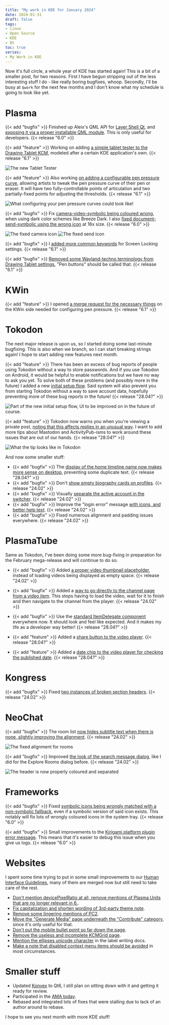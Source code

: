 ```yaml
---
title: "My work in KDE for January 2024"
date: 2024-01-31
draft: false
tags:
- Linux
- Open Source
- KDE
- Qt
toc: true
series:
- My Work in KDE
---
```


Now it's full circle, a whole year of KDE has started again! This is a bit of a smaller post, for two reasons. First I have begun stripping out of the less interesting stuff I do - like really boring bugfixes, whoop. Secondly, I'll be busy at `$work` for the next few months and I don't know what my schedule is going to look like yet.

# Plasma

{{< add "bugfix" >}} Finished up Aleix's QML API for [Layer Shell Qt](https://invent.kde.org/plasma/layer-shell-qt), and [exposing it via a proper installable QML module](https://invent.kde.org/plasma/layer-shell-qt/-/merge_requests/53). This is only useful for developers. {{< release "6.0" >}}

{{< add "feature" >}} Working on adding [a simple tablet tester to the Drawing Tablet KCM](https://invent.kde.org/plasma/plasma-desktop/-/merge_requests/1970), modeled after a certain KDE application's own. {{< release "6.1" >}}

![The new Tablet Tester](tester.webp)

{{< add "feature" >}} Also working [on adding a configurable pen pressure curve](https://invent.kde.org/plasma/plasma-desktop/-/merge_requests/1972), allowing artists to tweak the pen pressure curve of their pen or eraser. It will have two fully-controllable points of articulation and two partially-fixed points for adjusting the thresholds. {{< release "6.1" >}}

![What configuring your pen pressure curves could look like!](curve.webp)

{{< add "bugfix" >}} Fix [camera-video-symbolic being coloured wrong](https://invent.kde.org/frameworks/breeze-icons/-/merge_requests/315), when using dark color schemes like Breeze Dark. I also [fixed document-send-symbolic using the wrong icon](https://invent.kde.org/frameworks/breeze-icons/-/merge_requests/318) at 16x size. {{< release "6.0" >}}

![The fixed camera icon](fixed-camera.webp)
![The fixed send icon](fixed-send.webp)

{{< add "bugfix" >}} I [added more common keywords](https://invent.kde.org/plasma/kscreenlocker/-/merge_requests/200) for Screen Locking settings. {{< release "6.1" >}}

{{< add "bugfix" >}} [Removed some Wayland-techno terminology from Drawing Tablet settings](https://invent.kde.org/plasma/plasma-desktop/-/merge_requests/1971), "Pen buttons" should be called that. {{< release "6.1" >}}

# KWin

{{< add "feature" >}} I opened [a merge request for the necessary things](https://invent.kde.org/plasma/kwin/-/merge_requests/4920) on the KWin side needed for configuring pen pressure. {{< release "6.1" >}}

# Tokodon

The next major release is upon us, so I started doing some last-minute bugfixing. This is also when we branch, so I can start breaking strings again! I hope to start adding new features next month.

{{< add "feature" >}} There has been an excess of bug reports of people using Tokodon without a way to store passwords. And if you use Tokodon on Android, it would be helpful to enable notifications but we have no way to ask you yet. To solve both of these problems (and possibly more in the future) I added a new [initial setup flow](https://invent.kde.org/network/tokodon/-/merge_requests/456). Said system will also prevent you from starting Tokodon without a way to save account data, hopefully preventing more of these bug reports in the future! {{< release "28.04?" >}}

![Part of the new initial setup flow, UI to be improved on in the future of course.](flow.webp)

{{< add "feature" >}} Tokodon now warns you when you're viewing a private post, [noting that this affects replies in an unusual way](https://invent.kde.org/network/tokodon/-/merge_requests/459). I want to add more tips about Mastodon and ActivityPub-isms to work around these issues that are out of our hands. {{< release "28.04?" >}}

![What the tip looks like in Tokodon](private.webp)

And now some smaller stuff:

* {{< add "bugfix" >}} The [display of the home timeline name now makes more sense on desktop](https://invent.kde.org/network/tokodon/-/merge_requests/464), preventing some duplicate text. {{< release "28.04?" >}}
* {{< add "bugfix" >}} Don't [show empty biography cards on profiles](https://invent.kde.org/network/tokodon/-/commit/37e718f093ac281d6ff5e8788d40c74d5d0567f5). {{< release "24.02" >}}
* {{< add "bugfix" >}} Visually [separate the active account in the switcher](https://invent.kde.org/network/tokodon/-/commit/0963950b48978b1793c2cda7a5dc181d4899861c). {{< release "24.02" >}}
* {{< add "bugfix" >}} Improve the "login error" message [with icons, and better help text](https://invent.kde.org/network/tokodon/-/commit/8ae2268deeba212fdb991f8dc55da47ddc2879c0). {{< release "24.02" >}}
* {{< add "bugfix" >}} Fixed numerous alignment and padding issues everywhere. {{< release "24.02" >}}

# PlasmaTube

Same as Tokodon, I've been doing some more bug-fixing in preparation for the February mega-release and will continue to do so.

* {{< add "bugfix" >}} Added [a proper video thumbnail placeholder](https://invent.kde.org/multimedia/plasmatube/-/commit/faf9dad6a5009c223560999df45b67d3d2257a2a), instead of loading videos being displayed as empty space. {{< release "24.02" >}}

* {{< add "bugfix" >}} Added a [way to go directly to the channel page from a video item](https://invent.kde.org/multimedia/plasmatube/-/commit/946ccbb82ab2d6c0775d04093160f7f6b364988b). This stops having to load the video, wait for it to finish and then navigate to the channel from the player. {{< release "24.02" >}}

* {{< add "bugfix" >}} Use the [standard ItemDelegate component](https://invent.kde.org/multimedia/plasmatube/-/commit/6da012d7d3c2727895cf753e29c516135569cd78) everywhere now. It should look and feel like expected. And it makes my life as a developer way better! {{< release "28.04?" >}}

* {{< add "feature" >}} Added a [share button to the video player](https://invent.kde.org/multimedia/plasmatube/-/commit/6677e4ae74b01ece30914b7c4bd208dbbd024ea3). {{< release "28.04?" >}}

* {{< add "feature" >}} Added a [date chip to the video player for checking the published date](https://invent.kde.org/multimedia/plasmatube/-/commit/a815d3576a6fca1deb313791a1ce1f1efe009157). {{< release "28.04?" >}}

# Kongress

{{< add "bugfix" >}} Fixed [two instances of ](https://invent.kde.org/utilities/kongress/-/commit/e485b9249458b5fcbfed2edd6bbd9bbe73acfa11) [broken section headers](https://invent.kde.org/utilities/kongress/-/commit/a6b5be9e0ad6d416660d99c4f0b5c73aacb96b51). {{< release "24.02" >}}

# NeoChat

{{< add "bugfix" >}} The room list [now hides subtitle text when there is none, slightly improving the alignment](https://invent.kde.org/network/neochat/-/merge_requests/1525). {{< release "24.02" >}}

![The fixed alignment for rooms](tobias.webp)

{{< add "bugfix" >}} Improved [the look of the search message dialog](https://invent.kde.org/network/neochat/-/merge_requests/1521), like I did for the Explore Rooms dialog before. {{< release "24.02" >}}

![The header is now properly coloured and separated](search.webp)

# Frameworks

{{< add "bugfix" >}} Fixed [symbolic icons being wrongly matched with a non-symbolic fallback](https://invent.kde.org/frameworks/kiconthemes/-/merge_requests/118), even if a symbolic version of said icon exists. This notably will fix lots of wrongly coloured icons in the system tray. {{< release "6.0" >}}

{{< add "bugfix" >}} Small improvements to the [Kirigami platform plugin error message](https://invent.kde.org/frameworks/kirigami/-/merge_requests/1411). This means that it's easier to debug this issue when you give us logs. {{< release "6.0" >}}

# Websites

I spent some time trying to put in some small improvements to our [Human Interface Guidelines](https://develop.kde.org/hig), many of them are merged now but still need to take care of the rest.

* [Don't mention devicePixelRatio at all, remove mentions of Plasma Units that are no longer relevant in 6.](https://invent.kde.org/documentation/develop-kde-org/-/merge_requests/336).
* [Fix capitalization and shorten wording of 3rd-party theme note](https://invent.kde.org/documentation/develop-kde-org/-/merge_requests/338).
* [Remove some lingering mentions of PC2](https://invent.kde.org/documentation/develop-kde-org/-/merge_requests/337).
* [Move the "Generate Media" page underneath the "Contribute" category](https://invent.kde.org/documentation/develop-kde-org/-/merge_requests/340), since it's only useful for that.
* [Don't put the mobile bullet point so far down the page](https://invent.kde.org/documentation/develop-kde-org/-/merge_requests/341).
* [Remove the useless and incomplete KCMGrid page](https://invent.kde.org/documentation/develop-kde-org/-/merge_requests/339).
* [Mention the ellipses unicode character](https://invent.kde.org/documentation/develop-kde-org/-/merge_requests/335) in the label writing docs.
* [Make a note that disabled context menu items should be avoided](https://invent.kde.org/documentation/develop-kde-org/-/merge_requests/334) in most circumstances.

# Smaller stuff

* Updated [Konvex](https://invent.kde.org/redstrate/konvex) to Qt6, I still plan on sitting down with it and getting it ready for review.
* Participated in the [AMA today](https://lemmy.kde.social/post/750876).
* Rebased and integrated lots of fixes that were stalling due to lack of an author around to rebase.

I hope to see you next month with more KDE stuff!

